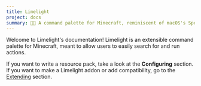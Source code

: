 ```yaml
---
title: Limelight
project: docs
summary: 🍋‍🟩 A command palette for Minecraft, reminiscent of macOS's Spotlight
---
```


Welcome to Limelight's documentation! Limelight is an extensible command palette for Minecraft,
meant to allow users to easily search for and run actions.

If you want to write a resource pack, take a look at the **Configuring** section.  
If you want to make a Limelight addon or add compatibility, go to the [Extending](extending/setup.md)
section.